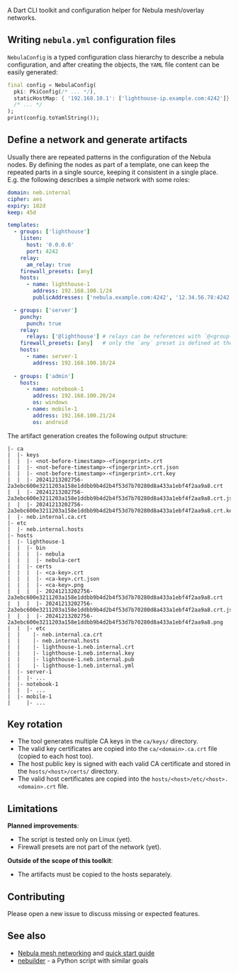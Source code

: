 A Dart CLI toolkit and configuration helper for Nebula mesh/overlay networks.

## Writing `nebula.yml` configuration files

`NebulaConfig` is a typed configuration class hierarchy to describe a nebula
configuration, and after creating the objects, the `YAML` file content can be
easily generated:

```dart
final config = NebulaConfig(
  pki: PkiConfig(/* ... */),
  staticHostMap: { '192.168.10.1': ['lighthouse-ip.example.com:4242']},
  /* ... */
);
print(config.toYamlString());
```

## Define a network and generate artifacts

Usually there are repeated patterns in the configuration of the Nebula nodes.
By defining the nodes as part of a template, one can keep the repeated parts
in a single source, keeping it consistent in a single place. E.g. the following
describes a simple network with some roles:

```yaml
domain: neb.internal
cipher: aes
expiry: 182d
keep: 45d

templates:
  - groups: ['lighthouse']
    listen:
      host: '0.0.0.0'
      port: 4242
    relay:
      am_relay: true
    firewall_presets: [any]
    hosts:
      - name: lighthouse-1
        address: 192.168.100.1/24
        publicAddresses: ['nebula.example.com:4242', '12.34.56.78:4242']

  - groups: ['server']
    punchy:
      punch: true
    relay:
      relays: ['@lighthouse'] # relays can be references with `@<group-name>`
    firewall_presets: [any]   # only the `any` preset is defined at the moment
    hosts:
      - name: server-1
        address: 192.168.100.10/24
  
  - groups: ['admin']
    hosts:
      - name: notebook-1
        address: 192.168.100.20/24
        os: windows
      - name: mobile-1
        address: 192.168.100.21/24
        os: android
```

The artifact generation creates the following output structure:

```
|- ca
|  |- keys
|  |  |- <not-before-timestamp>-<fingerprint>.crt
|  |  |- <not-before-timestamp>-<fingerprint>.crt.json
|  |  |- <not-before-timestamp>-<fingerprint>.crt.key
|  |  |- 20241213202756-2a3ebc600e3211203a158e1ddbb9b4d2b4f53d7b70280d8a433a1ebf4f2aa9a8.crt
|  |  |- 20241213202756-2a3ebc600e3211203a158e1ddbb9b4d2b4f53d7b70280d8a433a1ebf4f2aa9a8.crt.json
|  |  |- 20241213202756-2a3ebc600e3211203a158e1ddbb9b4d2b4f53d7b70280d8a433a1ebf4f2aa9a8.crt.key
|  |- neb.internal.ca.crt
|- etc
|  |- neb.internal.hosts
|- hosts
|  |- lighthouse-1
|  |  |- bin
|  |  |  |- nebula
|  |  |  |- nebula-cert
|  |  |- certs
|  |  |  |- <ca-key>.crt
|  |  |  |- <ca-key>.crt.json
|  |  |  |- <ca-key>.png
|  |  |  |- 20241213202756-2a3ebc600e3211203a158e1ddbb9b4d2b4f53d7b70280d8a433a1ebf4f2aa9a8.crt
|  |  |  |- 20241213202756-2a3ebc600e3211203a158e1ddbb9b4d2b4f53d7b70280d8a433a1ebf4f2aa9a8.crt.json
|  |  |  |- 20241213202756-2a3ebc600e3211203a158e1ddbb9b4d2b4f53d7b70280d8a433a1ebf4f2aa9a8.png
|  |  |- etc
|  |    |- neb.internal.ca.crt
|  |    |- neb.internal.hosts
|  |    |- lighthouse-1.neb.internal.crt
|  |    |- lighthouse-1.neb.internal.key
|  |    |- lighthouse-1.neb.internal.pub
|  |    |- lighthouse-1.neb.internal.yml
|  |- server-1
|  |  |- ...
|  |- notebook-1
|  |  |- ...
|  |- mobile-1
|     |- ...
```

## Key rotation

- The tool generates multiple CA keys in the `ca/keys/` directory.
- The valid key certificates are copied into the `ca/<domain>.ca.crt` file (copied to each host too).
- The host public key is signed with each valid CA certificate and stored in the `hosts/<host>/certs/` directory.
- The valid host certificates are copied into the `hosts/<host>/etc/<host>.<domain>.crt` file.

## Limitations

**Planned improvements**:
- The script is tested only on Linux (yet).
- Firewall presets are not part of the network (yet).

**Outside of the scope of this toolkit**:
- The artifacts must be copied to the hosts separately.

## Contributing

Please open a new issue to discuss missing or expected features.

## See also

- [Nebula mesh networking](https://github.com/slackhq/nebula/) and
  [quick start guide](https://nebula.defined.net/docs/guides/quick-start/)
- [nebuilder](https://github.com/erykjj/nebulder) - a Python script with similar goals
